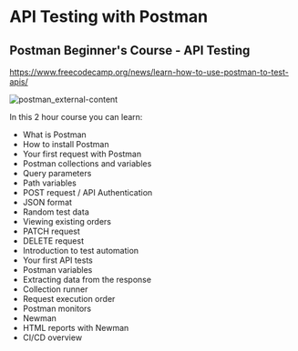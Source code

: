 # API Testing with Postman

## Postman Beginner's Course - API Testing

https://www.freecodecamp.org/news/learn-how-to-use-postman-to-test-apis/

![postman_external-content](https://user-images.githubusercontent.com/88686898/133784991-6dedcd52-d6ec-4be4-81a1-fa91e55d4246.png)

In this 2 hour course you can learn:
* What is Postman
* How to install Postman
* Your first request with Postman
* Postman collections and variables
* Query parameters
* Path variables
* POST request / API Authentication
* JSON format
* Random test data
* Viewing existing orders
* PATCH request
* DELETE request
* Introduction to test automation
* Your first API tests
* Postman variables
* Extracting data from the response
* Collection runner
* Request execution order
* Postman monitors
* Newman
* HTML reports with Newman
* CI/CD overview
